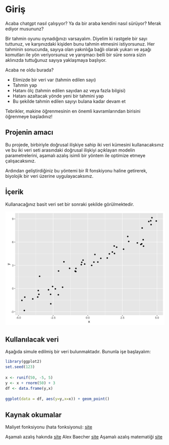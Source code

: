 # Giriş

Acaba chatgpt nasıl çalışıyor? Ya da bir araba kendini nasıl sürüyor? Merak ediyor musununz?

Bir tahmin oyunu oynadığınızı varsayalım. Diyelim ki rastgele bir sayı tuttunuz, ve karşınızdaki kişiden bunu tahmin etmesini istiyorsunuz. Her tahminin sonucunda, sayıya olan yakınlığa bağlı olarak yukarı ve aşağı komutları ile yön veriyorsunuz ve yarışmacı belli bir süre sonra sizin aklınızda tuttuğunuz sayıya yaklaşmaya başlıyor.

Acaba ne oldu burada? 

+ Elimizde bir veri var (tahmin edilen sayı)
+ Tahmin yap 
+ Hatanı ölç (tahmin edilen sayıdan az veya fazla bilgisi)
+ Hatanı azaltacak yönde yeni bir tahmini yap
+ Bu şekilde tahmin edilen sayıyı bulana kadar devam et

Tebrikler, makine öğrenmesinin en önemli kavramlarından birisini öğrenmeye başladınız! 

## Projenin amacı

Bu projede, birbiriyle doğrusal ilişkiye sahip iki veri kümesini kullanacaksınız ve bu iki veri seti arasındaki doğrusal ilişkiyi açıklayan modelin parametrelerini, aşamalı azalış isimli bir yöntem ile optimize etmeye çalışacaksınız. 

Ardından geliştirdiğiniz bu yöntemi bir R fonskiyonu haline getirerek, biyolojik bir veri üzerine uygulayacaksınız.

## İçerik

Kullanacağınız basit veri set bir sonraki şekilde görülmektedir.

![Kullanılacak Veri Seti](fig1.png)

## Kullanılacak veri

Aşağıda simule edilmiş bir veri bulunmaktadır. Bununla işe başlayalım:

```R
library(ggplot2)
set.seed(123)

x <- runif(50, -5, 5)
y <- x + rnorm(50) + 3
df <- data.frame(y,x)

ggplot(data = df, aes(y=y,x=x)) + geom_point()
```

## Kaynak okumalar

Maliyet fonksiyonu (hata fonksiyonu): [site](https://www.kdnuggets.com/2020/05/5-concepts-gradient-descent-cost-function.html)

Aşamalı azalış hakında [site](https://analyticslearn.com/gradient-descent-derivation)
Alex Baecher [site](https://www.alexbaecher.com/post/gradient-descent/)
Aşamalı azalış matematiği [site](https://towardsdatascience.com/understanding-the-mathematics-behind-gradient-descent-dde5dc9be06e)

